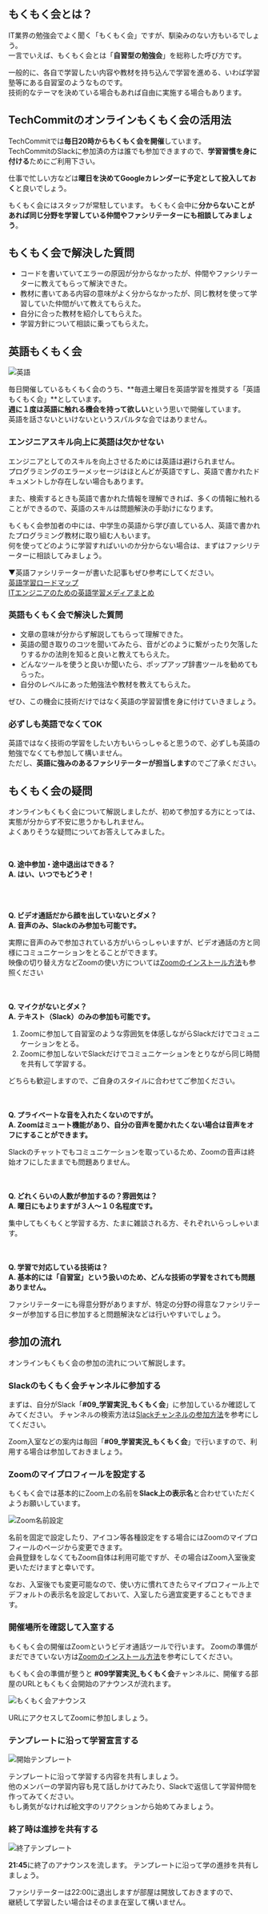 ## もくもく会とは？
IT業界の勉強会でよく聞く「もくもく会」ですが、馴染みのない方もいるでしょう。  
一言でいえば、もくもく会とは「**自習型の勉強会**」を総称した呼び方です。

一般的に、各自で学習したい内容や教材を持ち込んで学習を進める、いわば学習塾等にある自習室のようなものです。  
技術的なテーマを決めている場合もあれば自由に実施する場合もあります。

## TechCommitのオンラインもくもく会の活用法
TechCommitでは**毎日20時からもくもく会を開催**しています。  
TechCommitのSlackに参加済の方は誰でも参加できますので、**学習習慣を身に付ける**ためにご利用下さい。

仕事で忙しい方などは**曜日を決めてGoogleカレンダーに予定として投入しておく**と良いでしょう。

もくもく会にはスタッフが常駐しています。
もくもく会中に**分からないことがあれば同じ分野を学習している仲間やファシリテーターにも相談してみましょう**。

## もくもく会で解決した質問
- コードを書いていてエラーの原因が分からなかったが、仲間やファシリテーターに教えてもらって解決できた。
- 教材に書いてある内容の意味がよく分からなかったが、同じ教材を使って学習していた仲間がいて教えてもらえた。
- 自分に合った教材を紹介してもらえた。
- 学習方針について相談に乗ってもらえた。

## 英語もくもく会
![英語](images/mokumoku/english.png)

毎日開催しているもくもく会のうち、**毎週土曜日を英語学習を推奨する「英語もくもく会」**としています。  
**週に１度は英語に触れる機会を持って欲しい**という思いで開催しています。  
英語を話さないといけないというスパルタな会ではありません。  

### エンジニアスキル向上に英語は欠かせない
エンジニアとしてのスキルを向上させるためには英語は避けられません。  
プログラミングのエラーメッセージはほとんどが英語ですし、英語で書かれたドキュメントしか存在しない場合もあります。

また、検索するときも英語で書かれた情報を理解できれば、多くの情報に触れることができるので、英語のスキルは問題解決の手助けになります。

もくもく会参加者の中には、中学生の英語から学び直している人、英語で書かれたプログラミング教材に取り組む人もいます。  
何を使ってどのように学習すればいいのか分からない場合は、まずはファシリテーターに相談してみましょう。

▼英語ファシリテーターが書いた記事もぜひ参考にしてください。  
[英語学習ロードマップ](https://note.com/eve_key/n/na61d3ca13797)  
[ITエンジニアのための英語学習メディアまとめ](https://www.tech-training.jp/blog/entries/3)

### 英語もくもく会で解決した質問
- 文章の意味が分からず解説してもらって理解できた。
- 英語の聞き取りのコツを聞いてみたら、音がどのように繋がったり欠落したりするかの法則を知ると良いと教えてもらえた。
- どんなツールを使うと良いか聞いたら、ポップアップ辞書ツールを勧めてもらった。
- 自分のレベルにあった勉強法や教材を教えてもらえた。

ぜひ、この機会に技術だけではなく英語の学習習慣を身に付けていきましょう。

### 必ずしも英語でなくてOK
英語ではなく技術の学習をしたい方もいらっしゃると思うので、必ずしも英語の勉強でなくても参加して構いません。  
ただし、**英語に強みのあるファシリテーターが担当します**のでご了承ください。

## もくもく会の疑問
オンラインもくもく会について解説しましたが、初めて参加する方にとっては、実態が分からず不安に思うかもしれません。  
よくありそうな疑問についてお答えしてみました。  

<br>

**Q. 途中参加・途中退出はできる？**  
**A. はい、いつでもどうぞ！**

<br>
<br>

**Q. ビデオ通話だから顔を出していないとダメ？**  
**A. 音声のみ、Slackのみ参加も可能です。**

実際に音声のみで参加されている方がいらっしゃいますが、ビデオ通話の方と同様にコミュニケーションをとることができます。  
映像の切り替え方などZoomの使い方については[Zoomのインストール方法](tutorial/preparation.md)も参照ください
<br>
<br>
<br>

**Q. マイクがないとダメ？**  
**A. テキスト（Slack）のみの参加も可能です。**  

1. Zoomに参加して自習室のような雰囲気を体感しながらSlackだけでコミュニケーションをとる。
2. Zoomに参加しないでSlackだけでコミュニケーションをとりながら同じ時間を共有して学習する。

どちらも歓迎しますので、ご自身のスタイルに合わせてご参加ください。
<br>
<br>
<br>

**Q. プライベートな音を入れたくないのですが。**  
**A. Zoomはミュート機能があり、自分の音声を聞かれたくない場合は音声をオフにすることができます。**  

Slackのチャットでもコミュニケーションを取っているため、Zoomの音声は終始オフにしたままでも問題ありません。
<br>
<br>
<br>

**Q. どれくらいの人数が参加するの？雰囲気は？**  
**A. 曜日にもよりますが３人〜１０名程度です。**  

集中してもくもくと学習する方、たまに雑談される方、それぞれいらっしゃいます。
<br>
<br>
<br>

**Q. 学習で対応している技術は？**  
**A. 基本的には「自習室」という扱いのため、どんな技術の学習をされても問題ありません。**

ファシリテーターにも得意分野がありますが、特定の分野の得意なファシリテーターが参加する日に参加すると問題解決などは行いやすいでしょう。

## 参加の流れ
オンラインもくもく会の参加の流れについて解説します。
### Slackのもくもく会チャンネルに参加する
まずは、自分がSlack「**#09_学習実況_もくもく会**」に参加しているか確認してみてください。
チャンネルの検索方法は[Slackチャンネルの参加方法](tutorial/join-slack-channel.md)を参考にしてください。

Zoom入室などの案内は毎回「**#09_学習実況_もくもく会**」で行いますので、利用する場合は参加しておきましょう。

### Zoomのマイプロフィールを設定する
もくもく会では基本的にZoom上の名前を**Slack上の表示名**と合わせていただくようお願いしています。

![Zoom名前設定](images/mokumoku/zoom-profile-setting.png)

名前を固定で設定したり、アイコン等各種設定をする場合にはZoomのマイプロフィールのページから変更できます。  
会員登録をしなくてもZoom自体は利用可能ですが、その場合はZoom入室後変更いただけますと幸いです。

なお、入室後でも変更可能なので、使い方に慣れてきたらマイプロフィール上でデフォルトの表示名を設定しておいて、入室したら適宜変更することもできます。

### 開催場所を確認して入室する
もくもく会の開催はZoomというビデオ通話ツールで行います。
Zoomの準備がまだできていない方は[Zoomのインストール方法](tutorial/preparation.md)を参考にしてください。

もくもく会の準備が整うと **#09学習実況_もくもく会**チャンネルに、開催する部屋のURLともくもく会開始のアナウンスが流れます。

![もくもく会アナウンス](images/mokumoku/announcement.jpg)

URLにアクセスしてZoomに参加しましょう。

### テンプレートに沿って学習宣言する

![開始テンプレート](images/mokumoku/starting-template.png)

テンプレートに沿って学習する内容を共有しましょう。  
他のメンバーの学習内容も見て話しかけてみたり、Slackで返信して学習仲間を作ってみてください。  
もし勇気がなければ絵文字のリアクションから始めてみましょう。

### 終了時は進捗を共有する

![終了テンプレート](images/mokumoku/ending-template.png)

**21:45**に終了のアナウンスを流します。
テンプレートに沿って学の進捗を共有しましょう。

ファシリテーターは22:00に退出しますが部屋は開放しておきますので、  
継続して学習したい場合はそのまま在室して構いません。
